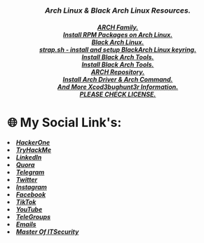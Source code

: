 <center><h3><i><b>Arch Linux & Black Arch Linux Resources.</b></i></h3></center>
<center><h4><i>
  <a href="https://github.com/Xcod3bughunt3r/BLACKARCHLINUXME/blob/master/BLACKARCHLINUXME.md">ARCH Family.</a><br>
  <a href="https://github.com/Xcod3bughunt3r/BLACKARCHLINUXME/blob/master/rpmtoarch.rb">Install RPM Packages on Arch Linux.</a><br>
  <a href="https://github.com/Xcod3bughunt3r/BLACKARCHLINUXME/blob/master/BlackArch.md">Black Arch Linux.</a><br>
  <a href="https://github.com/Xcod3bughunt3r/BLACKARCHLINUXME/blob/master/strap.sh">strap.sh - install and setup BlackArch Linux keyring.</a><br>
  <a href="https://github.com/Xcod3bughunt3r/BLACKARCHLINUXME/blob/master/blackarch.sh">Install Black Arch Tools.</a><br>
  <a href="https://github.com/Xcod3bughunt3r/BLACKARCHLINUXME/blob/master/blackarchtools.sh">Install Black Arch Tools.</a><br>
  <a href="https://github.com/Xcod3bughunt3r/BLACKARCHLINUXME/blob/master/ArchRepo.md">ARCH Repository.</a><br>
  <a href="https://github.com/Xcod3bughunt3r/BLACKARCHLINUXME/blob/master/Arch-Packages-Command.md">Install Arch Driver & Arch Command.</a><br>
  <a href="https://github.com/Xcod3bughunt3r/Xcod3bughunt3r/blob/master/README.md">And More Xcod3bughunt3r Information.</a><br>
  <a href="https://github.com/Xcod3bughunt3r/BLACKARCHLINUXME/blob/master/LICENSE">PLEASE CHECK LICENSE.</a><br>
</i></h4></center>



🌐 My Social Link's:
====================
<left><h5><i>
<li><a href="https://hackerone.com/xcod3bughunt3r">HackerOne</a></li>
<li><a href="https://tryhackme.com/p/Xcod3bughunt3r">TryHackMe</a></li>
<li><a href="https://www.linkedin.com/in/xcod3bughunt3r">LinkedIn</a></li>
<li><a href="https://id.quora.com/profile/ALIF-FUSOBAR?ch=10&oid=1837835981&share=f20a095b&srid=hk8GQ9&target_type=user">Quora</a></li>
<li><a href="https://t.me/xcod3bughunt3r">Telegram</a></li>
<li><a href="https://mobile.twitter.com/Xcod3bughunt3r">Twitter</a></li>
<li><a href="https://www.instagram.com/xcod3bughunt3r">Instagram</a></li>
<li><a href="https://www.facebook.com/profile.php?id=100082527189835">Facebook</a></li>
<li><a href="https://tiktok.com/xcod3bughunt3r">TikTok</a></li>
<li><a href="https://www.youtube.com/channel/UCDRFcjutewkhAioAuqTB5wg">YouTube</a></li>
<li><a href="https://t.me/itpeopleindonesia">TeleGroups</a></li>
<li><a href="master@itsecurity.id">Emails</a></li>
<li><a href="https://itsecurity.id">Master Of ITSecurity</a></li>
</i></h5></left>

